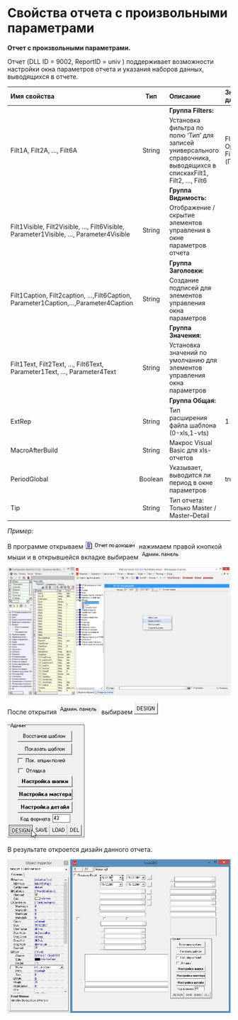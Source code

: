 # Свойства отчета с произвольными параметрами

**Отчет с произвольными параметрами.**

Отчет \(DLL ID = 9002, ReportID = univ \) поддерживает возможности настройки окна параметров отчета и указания наборов данных, выводящихся в отчете.



| **Имя свойства** | **Тип** | **Описание** | **Значение для примера** |
| :------------- |:-------------:| :-----| :-----|
|  |  | **Группа Filters:** |  |
| Filt1A, Filt2A, …, Filt6A | String | Установка фильтра по полю ‘Тип’ для записей универсального справочника, выводящихся в спискахFilt1, Filt2, …, Filt6 | Flit1A=O Организации\) Filt2A = P \(Продукция\) |
|  |   |  **Группа Видимость:** |   |
| Filt1Visible, Filt2Visible, …,  Filt6Visible, Parameter1Visible, …, Parameter4Visible | String | Отображение / скрытие элементов управления в окне параметров отчета |   |
|   |  |  **Группа Заголовки:** |  |
| Filt1Caption, Filt2caption, …,Filt6Caption, Parameter1Caption,…,Parameter4Caption | String | Создание подписей для элементов управления окна параметров |   |
|   |   | **Группа Значения:** |   |
| Filt1Text, Filt2Text, …,  Filt6Text, Parameter1Text, …,  Parameter4Text | String | Установка значений по умолчанию для элементов управления окна параметров |   |
|   |   | **Группа Общая:** |   |
| ExtRep | String | Тип расширения файла шаблона \(0-xls,1-vts\) | 1 |
| MacroAfterBuild | String | Макрос Visual Basic для xls-отчетов |  |
| PeriodGlobal | Boolean | Указывает, выводится ли период в окне параметров | true |
| Tip | String | Тип отчета: Только Master / Master–Detail |  |

_Пример:_

 В программе открываем ![N](https://github.com/prbsoft/wiki/blob/master/src/%D0%9E%D1%82%D1%87%D0%B5%D1%82%20%D0%BF%D0%BE%20%D0%B4%D0%BE%D1%85%D0%BE%D0%B4%D0%B0%D0%BC.png?raw=true) нажимаем правой кнопкой мыши и в открывшейся вкладке выбираем ![N](https://github.com/prbsoft/wiki/blob/master/src/%D0%90%D0%B4%D0%BC%D0%B8%D0%BD.%D0%BF%D0%B0%D0%BD%D0%B5%D0%BB%D1%8C.png?raw=true)

![](../../../.gitbook/assets/1-2.png)

  После открытия ![N](https://github.com/prbsoft/wiki/blob/master/src/%D0%90%D0%B4%D0%BC%D0%B8%D0%BD.%D0%BF%D0%B0%D0%BD%D0%B5%D0%BB%D1%8C.png?raw=true) выбираем ![N](https://github.com/prbsoft/wiki/blob/master/src/DESIGN.png?raw=true)

![](../../../.gitbook/assets/2-2.png)

 В результате откроется дизайн данного отчета.

![](../../../.gitbook/assets/3-2.png)



